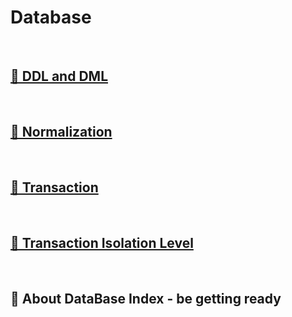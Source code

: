 # Database

<br>

## [🔗 DDL and DML](1_ddl_and_dml)

<br>

## [🔗 Normalization](2_normalization)

<br>

## [🔗 Transaction](3_transaction)

<br>

## [🔗 Transaction Isolation Level](4_transaction_isolation_level)

<br>

## 🔗 About DataBase Index - be getting ready

<br>